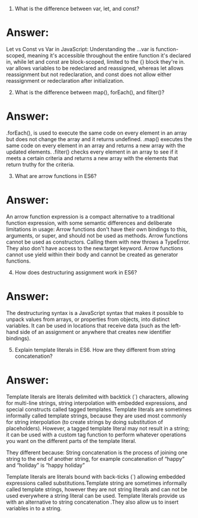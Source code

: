 1. What is the difference between var, let, and const?

# Answer:

Let vs Const vs Var in JavaScript: Understanding the ...var is function-scoped, meaning it's accessible throughout the entire function it's declared in, while let and const are block-scoped, limited to the {} block they're in. var allows variables to be redeclared and reassigned, whereas let allows reassignment but not redeclaration, and const does not allow either reassignment or redeclaration after initialization.

2. What is the difference between map(), forEach(), and filter()?

# Answer:

.forEach(), is used to execute the same code on every element in an array but does not change the array and it returns undefined.
.map() executes the same code on every element in an array and returns a new array with the updated elements.
.filter() checks every element in an array to see if it meets a certain criteria and returns a new array with the elements that return truthy for the criteria.

3. What are arrow functions in ES6?

# Answer:

An arrow function expression is a compact alternative to a traditional function expression, with some semantic differences and deliberate limitations in usage:
Arrow functions don't have their own bindings to this, arguments, or super, and should not be used as methods.
Arrow functions cannot be used as constructors. Calling them with new throws a TypeError. They also don't have access to the new.target keyword.
Arrow functions cannot use yield within their body and cannot be created as generator functions.

4. How does destructuring assignment work in ES6?

# Answer:

The destructuring syntax is a JavaScript syntax that makes it possible to unpack values from arrays, or properties from objects, into distinct variables. It can be used in locations that receive data (such as the left-hand side of an assignment or anywhere that creates new identifier bindings).

5.  Explain template literals in ES6. How are they different from string concatenation?

# Answer:

Template literals are literals delimited with backtick (`) characters, allowing for multi-line strings, string interpolation with embedded expressions, and special constructs called tagged templates.
Template literals are sometimes informally called template strings, because they are used most commonly for string interpolation (to create strings by doing substitution of placeholders). However, a tagged template literal may not result in a string; it can be used with a custom tag function to perform whatever operations you want on the different parts of the template literal.

They different because:
String concatenation is the process of joining one string to the end of another string, for example concatenation of “happy” and “holiday” is “happy holiday”

Template literals are literals bound with back-ticks (`) allowing embedded expressions called substitutions.Template string are sometimes informally called template strings, however they are not string literals and can not be used everywhere a string literal can be used. Template literals provide us with an alternative to string concatenation .They also allow us to insert variables in to a string.
